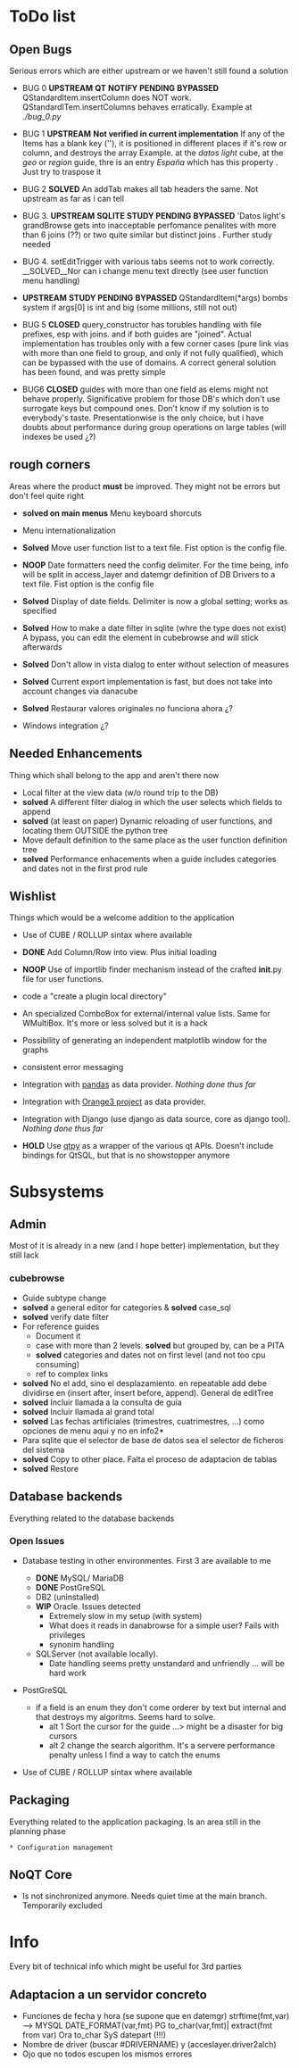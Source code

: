 # ToDo list


## Open Bugs

Serious errors which are either upstream or we haven't still found a solution

* BUG 0  __UPSTREAM__ __QT__ __NOTIFY PENDING__ __BYPASSED__ 
    QStandardItem.insertColumn does NOT work. QStandardITem.insertColumns behaves erratically.
    Example at _./bug_0.py_
    
* BUG 1  __UPSTREAM__ __Not verified in current implementation__
    If any of the Items has a blank key (''), it is positioned in different places if it's row or column, and destroys the array
    Example.  at the _datos light_ cube, at the _geo_ or _region_ guide, thre is an entry _España_ which has this property . Just try to traspose it
    
*  BUG 2 __SOLVED__
    An addTab makes all tab headers the same. Not upstream as far as i can tell

*  BUG 3. __UPSTREAM__ __SQLITE__ __STUDY PENDING__ __BYPASSED__
    'Datos light's grandBrowse gets into inacceptable perfomance penalites with more than 6 joins (??) or two quite similar but distinct joins .  Further study needed
    
*   BUG 4. 
    setEditTrigger with various tabs seems not to work correctly. __SOLVED__Nor can i change menu text directly (see user function menu handling)
    
*   __UPSTREAM__ __STUDY PENDING__ __BYPASSED__ QStandardItem(*args) bombs system if args[0] is int and big (some millions, still not out)

*  BUG 5  __CLOSED__
    query_constructor has torubles handling with file prefixes, esp with joins. and if both guides are "joined". 
    Actual implementation has troubles only with a few corner cases (pure link vias with more than one field to group, and only if not fully qualified), which can be bypassed with the use of domains.
    A correct general solution has been found, and was pretty simple
    
* BUG6  __CLOSED__ 
    guides with more than one field as elems might not behave properly.
    Significative problem for those DB's which don't use surrogate keys but compound ones.
    Don't know if my solution is to everybody's taste. Presentationwise is the only choice, but i have doubts about performance during group operations on large tables (will indexes be used ¿?)

## rough corners

Areas where the product __must__ be improved. They might not be errors but don't feel quite right

* __solved on main menus__ Menu keyboard shorcuts

* Menu internationalization

* __Solved__ Move user function list to a text file. Fist option is the config file. 

* __NOOP__  Date formatters need the config delimiter. For the time being, info will be split in access_layer and datemgr  definition of DB Drivers to a text file. Fist option is the config file

* __Solved__ Display of date fields. Delimiter is now a global setting; works as specified

* __Solved__  How to make a date filter in sqlite (whre the type does not exist) A bypass, you can edit the element in cubebrowse and will stick afterwards

* __Solved__ Don't allow in vista dialog to enter without selection of measures

* __Solved__ Current export implementation is fast, but does not take into account changes via danacube

* __Solved__ Restaurar valores originales no funciona ahora ¿?

* Windows integration ¿?

## Needed Enhancements

Thing which shall belong to the app and aren't there now

* Local filter at the view data (w/o round trip to the DB)
* __solved__ A different filter dialog in which the user selects which fields to append
* __solved__ (at least on paper) Dynamic reloading of user functions, and locating them OUTSIDE the python tree
* Move default definition to the same place as the user function definition tree
* __solved__ Performance enhacements when a guide includes categories and dates not in the first prod rule



## Wishlist

Things which would be a welcome addition to the application

* Use of CUBE / ROLLUP sintax where available

* __DONE__ Add Column/Row into view. Plus initial loading

* __NOOP__ Use of importlib finder mechanism instead of the crafted __init__.py file for user functions. 

* code a "create a plugin local directory"

* An specialized ComboBox for external/internal value lists. Same for WMultiBox. It's more or less solved but it is a hack

* Possibility of generating an independent matplotlib window for the graphs

* consistent error messaging

* Integration with [pandas](http://pandas.pydata.org/) as data provider. _Nothing done thus far_

* Integration with [Orange3 project](https://github.com/biolab/orange3) as data provider. 

* Integration with Django (use django as data source, core as django tool). _Nothing done thus far_

* __HOLD__ Use [qtpy](https://pypi.python.org/pypi/QtPy) as a wrapper of the various qt APIs. Doesn't include bindings for QtSQL, but that is no showstopper anymore

# Subsystems

## Admin 
Most of it is already in a new (and I hope better) implementation, but they still lack

### cubebrowse

* Guide subtype change
* __solved__ a general editor for categories & __solved__ case_sql
* __solved__ verify date filter 
* For reference guides
    * Document it
    * case with more than 2 levels. __solved__ but grouped by, can be a PITA
    * __solved__  categories and dates not on first level (and not too cpu consuming)
    * ref to complex links
* __solved__ No el add, sino el desplazamiento. en repeatable add debe dividirse en (insert after, insert before, append). General de editTree
* __solved__ Incluir llamada a la consulta de guia
* __solved__ Incluir llamada al grand total
* __solved__ Las fechas artificiales (trimestres, cuatrimestres, ...) como opciones de menu aqui y no en info2*
* Para sqlite que el selector de base de datos sea el selector de ficheros del sistema
* __solved__ Copy to other place. Falta el proceso de adaptacion de tablas
* __solved__ Restore

## Database backends

Everything related to the database backends

### Open Issues
* Database testing in other environmentes. First 3 are available to me
    * __DONE__ MySQL/ MariaDB
    * __DONE__ PostGreSQL   
    * DB2 (uninstalled)
    * __WIP__ Oracle. Issues detected
        * Extremely slow in my setup (with system)
        * What does it reads in danabrowse for a simple user? Fails with privileges
        * synonim handling
    * SQLServer (not available locally).
        * Date handling seems pretty unstandard and unfriendly ... will be hard work

* PostGreSQL
    * if a field is an enum they don't come orderer by text but internal and that destroys my algoritms. Seems hard to solve.
        * alt 1 Sort the cursor for the guide ...> might be a disaster for big cursors
        * alt 2 change the search algorithm. It's a servere performance penalty unless I find a way to catch the enums

* Use of CUBE / ROLLUP sintax where available

## Packaging

Everything related to the application packaging. Is an area still in the planning phase

    * Configuration management


## NoQT Core

* Is not sinchronized anymore. Needs quiet time at the main branch. Temporarily excluded


# Info

Every bit of technical info which might be useful for 3rd parties

## Adaptacion a un servidor concreto

* Funciones de fecha y hora (se supone que en datemgr)
   strftime(fmt,var) --> MYSQL DATE_FORMAT(var,fmt)
                         PG    to_char(var,fmt)| extract(fmt from var)
                         Ora   to_char
                         SyS   datepart (!!!)
* Nombre de driver (buscar #DRIVERNAME) y (acceslayer.driver2alch)
* Ojo que no todos escupen los mismos errores





